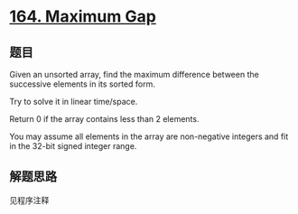 # [164. Maximum Gap](https://leetcode.com/problems/maximum-gap/)

## 题目
Given an unsorted array, find the maximum difference between the successive elements in its sorted form.

Try to solve it in linear time/space.

Return 0 if the array contains less than 2 elements.

You may assume all elements in the array are non-negative integers and fit in the 32-bit signed integer range.

## 解题思路

见程序注释
